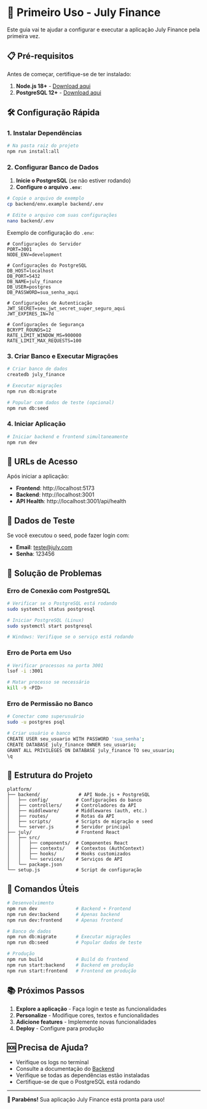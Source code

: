 # 🚀 Primeiro Uso - July Finance

Este guia vai te ajudar a configurar e executar a aplicação July Finance pela primeira vez.

## 📋 Pré-requisitos

Antes de começar, certifique-se de ter instalado:

1. **Node.js 18+** - [Download aqui](https://nodejs.org/)
2. **PostgreSQL 12+** - [Download aqui](https://www.postgresql.org/download/)

## 🛠️ Configuração Rápida

### 1. Instalar Dependências

```bash
# Na pasta raiz do projeto
npm run install:all
```

### 2. Configurar Banco de Dados

1. **Inicie o PostgreSQL** (se não estiver rodando)
2. **Configure o arquivo `.env`**:

```bash
# Copie o arquivo de exemplo
cp backend/env.example backend/.env

# Edite o arquivo com suas configurações
nano backend/.env
```

Exemplo de configuração do `.env`:

```env
# Configurações do Servidor
PORT=3001
NODE_ENV=development

# Configurações do PostgreSQL
DB_HOST=localhost
DB_PORT=5432
DB_NAME=july_finance
DB_USER=postgres
DB_PASSWORD=sua_senha_aqui

# Configurações de Autenticação
JWT_SECRET=seu_jwt_secret_super_seguro_aqui
JWT_EXPIRES_IN=7d

# Configurações de Segurança
BCRYPT_ROUNDS=12
RATE_LIMIT_WINDOW_MS=900000
RATE_LIMIT_MAX_REQUESTS=100
```

### 3. Criar Banco e Executar Migrações

```bash
# Criar banco de dados
createdb july_finance

# Executar migrações
npm run db:migrate

# Popular com dados de teste (opcional)
npm run db:seed
```

### 4. Iniciar Aplicação

```bash
# Iniciar backend e frontend simultaneamente
npm run dev
```

## 🔗 URLs de Acesso

Após iniciar a aplicação:

- **Frontend**: http://localhost:5173
- **Backend**: http://localhost:3001
- **API Health**: http://localhost:3001/api/health

## 🧪 Dados de Teste

Se você executou o seed, pode fazer login com:

- **Email**: teste@july.com
- **Senha**: 123456

## 🚨 Solução de Problemas

### Erro de Conexão com PostgreSQL

```bash
# Verificar se o PostgreSQL está rodando
sudo systemctl status postgresql

# Iniciar PostgreSQL (Linux)
sudo systemctl start postgresql

# Windows: Verifique se o serviço está rodando
```

### Erro de Porta em Uso

```bash
# Verificar processos na porta 3001
lsof -i :3001

# Matar processo se necessário
kill -9 <PID>
```

### Erro de Permissão no Banco

```bash
# Conectar como superusuário
sudo -u postgres psql

# Criar usuário e banco
CREATE USER seu_usuario WITH PASSWORD 'sua_senha';
CREATE DATABASE july_finance OWNER seu_usuario;
GRANT ALL PRIVILEGES ON DATABASE july_finance TO seu_usuario;
\q
```

## 📁 Estrutura do Projeto

```
platform/
├── backend/              # API Node.js + PostgreSQL
│   ├── config/          # Configurações do banco
│   ├── controllers/     # Controladores da API
│   ├── middleware/      # Middlewares (auth, etc.)
│   ├── routes/          # Rotas da API
│   ├── scripts/         # Scripts de migração e seed
│   └── server.js        # Servidor principal
├── july/                # Frontend React
│   ├── src/
│   │   ├── components/  # Componentes React
│   │   ├── contexts/    # Contextos (AuthContext)
│   │   ├── hooks/       # Hooks customizados
│   │   └── services/    # Serviços de API
│   └── package.json
└── setup.js             # Script de configuração
```

## 🔧 Comandos Úteis

```bash
# Desenvolvimento
npm run dev              # Backend + Frontend
npm run dev:backend      # Apenas backend
npm run dev:frontend     # Apenas frontend

# Banco de dados
npm run db:migrate       # Executar migrações
npm run db:seed          # Popular dados de teste

# Produção
npm run build            # Build do frontend
npm run start:backend    # Backend em produção
npm run start:frontend   # Frontend em produção
```

## 📚 Próximos Passos

1. **Explore a aplicação** - Faça login e teste as funcionalidades
2. **Personalize** - Modifique cores, textos e funcionalidades
3. **Adicione features** - Implemente novas funcionalidades
4. **Deploy** - Configure para produção

## 🆘 Precisa de Ajuda?

- Verifique os logs no terminal
- Consulte a documentação do [Backend](./backend/README.md)
- Verifique se todas as dependências estão instaladas
- Certifique-se de que o PostgreSQL está rodando

---

**🎉 Parabéns!** Sua aplicação July Finance está pronta para uso!
